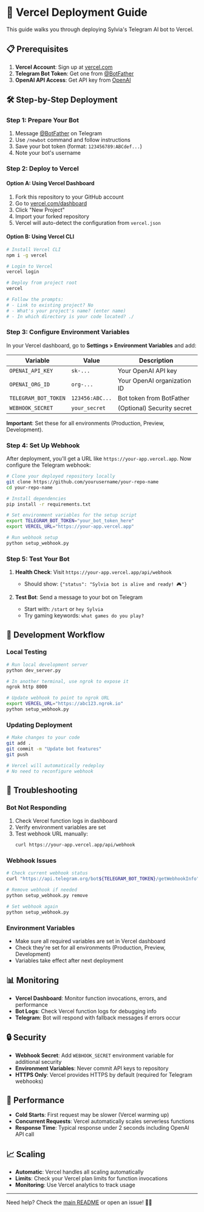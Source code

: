 # 🚀 Vercel Deployment Guide

This guide walks you through deploying Sylvia's Telegram AI bot to Vercel.

## 📋 Prerequisites

1. **Vercel Account**: Sign up at [vercel.com](https://vercel.com)
2. **Telegram Bot Token**: Get one from [@BotFather](https://t.me/botfather)
3. **OpenAI API Access**: Get API key from [OpenAI](https://platform.openai.com)

## 🛠️ Step-by-Step Deployment

### Step 1: Prepare Your Bot
1. Message [@BotFather](https://t.me/botfather) on Telegram
2. Use `/newbot` command and follow instructions
3. Save your bot token (format: `123456789:ABCdef...`)
4. Note your bot's username

### Step 2: Deploy to Vercel

#### Option A: Using Vercel Dashboard
1. Fork this repository to your GitHub account
2. Go to [vercel.com/dashboard](https://vercel.com/dashboard)
3. Click "New Project"
4. Import your forked repository
5. Vercel will auto-detect the configuration from `vercel.json`

#### Option B: Using Vercel CLI
```bash
# Install Vercel CLI
npm i -g vercel

# Login to Vercel
vercel login

# Deploy from project root
vercel

# Follow the prompts:
# - Link to existing project? No
# - What's your project's name? (enter name)
# - In which directory is your code located? ./
```

### Step 3: Configure Environment Variables

In your Vercel dashboard, go to **Settings > Environment Variables** and add:

| Variable | Value | Description |
|----------|-------|-------------|
| `OPENAI_API_KEY` | `sk-...` | Your OpenAI API key |
| `OPENAI_ORG_ID` | `org-...` | Your OpenAI organization ID |
| `TELEGRAM_BOT_TOKEN` | `123456:ABC...` | Bot token from BotFather |
| `WEBHOOK_SECRET` | `your_secret` | (Optional) Security secret |

**Important**: Set these for all environments (Production, Preview, Development).

### Step 4: Set Up Webhook

After deployment, you'll get a URL like `https://your-app.vercel.app`. Now configure the Telegram webhook:

```bash
# Clone your deployed repository locally
git clone https://github.com/yourusername/your-repo-name
cd your-repo-name

# Install dependencies
pip install -r requirements.txt

# Set environment variables for the setup script
export TELEGRAM_BOT_TOKEN="your_bot_token_here"
export VERCEL_URL="https://your-app.vercel.app"

# Run webhook setup
python setup_webhook.py
```

### Step 5: Test Your Bot

1. **Health Check**: Visit `https://your-app.vercel.app/api/webhook` 
   - Should show: `{"status": "Sylvia bot is alive and ready! 🎮"}`

2. **Test Bot**: Send a message to your bot on Telegram
   - Start with: `/start` or `hey Sylvia`
   - Try gaming keywords: `what games do you play?`

## 🔧 Development Workflow

### Local Testing
```bash
# Run local development server
python dev_server.py

# In another terminal, use ngrok to expose it
ngrok http 8000

# Update webhook to point to ngrok URL
export VERCEL_URL="https://abc123.ngrok.io"
python setup_webhook.py
```

### Updating Deployment
```bash
# Make changes to your code
git add .
git commit -m "Update bot features"
git push

# Vercel will automatically redeploy
# No need to reconfigure webhook
```

## 🐛 Troubleshooting

### Bot Not Responding
1. Check Vercel function logs in dashboard
2. Verify environment variables are set
3. Test webhook URL manually:
   ```bash
   curl https://your-app.vercel.app/api/webhook
   ```

### Webhook Issues
```bash
# Check current webhook status
curl "https://api.telegram.org/bot${TELEGRAM_BOT_TOKEN}/getWebhookInfo"

# Remove webhook if needed
python setup_webhook.py remove

# Set webhook again
python setup_webhook.py
```

### Environment Variables
- Make sure all required variables are set in Vercel dashboard
- Check they're set for all environments (Production, Preview, Development)
- Variables take effect after next deployment

## 📊 Monitoring

- **Vercel Dashboard**: Monitor function invocations, errors, and performance
- **Bot Logs**: Check Vercel function logs for debugging info
- **Telegram**: Bot will respond with fallback messages if errors occur

## 🔒 Security

- **Webhook Secret**: Add `WEBHOOK_SECRET` environment variable for additional security
- **Environment Variables**: Never commit API keys to repository
- **HTTPS Only**: Vercel provides HTTPS by default (required for Telegram webhooks)

## 🚀 Performance

- **Cold Starts**: First request may be slower (Vercel warming up)
- **Concurrent Requests**: Vercel automatically scales serverless functions
- **Response Time**: Typical response under 2 seconds including OpenAI API call

## 📈 Scaling

- **Automatic**: Vercel handles all scaling automatically
- **Limits**: Check your Vercel plan limits for function invocations
- **Monitoring**: Use Vercel analytics to track usage

---

Need help? Check the [main README](README.md) or open an issue! 🤖✨